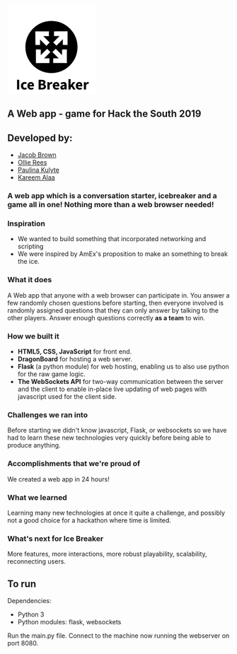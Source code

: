![alt text](https://github.com/OllieRees/Icebreaker-LED-Game/blob/master/templates/Ice.png)

## A Web app - game for Hack the South 2019

## Developed by:
- [Jacob Brown](https://github.com/Gamerick1029)
- [Ollie Rees](https://github.com/OllieRees)
- [Paulina Kulyte](https://github.com/Pkulyte)
- [Kareem Alaa](https://github.com/KareemAlaa2001)


### A web app which is a conversation starter, icebreaker and a game all in one! Nothing more than a web browser needed!

### Inspiration
- We wanted to build something that incorporated networking and scripting
- We were inspired by AmEx's proposition to make an something to break the ice.

### What it does
A Web app that anyone with a web browser can participate in. You answer a few randomly chosen questions before starting, 
then everyone involved is randomly assigned questions that they can only answer by talking to the other players. 
Answer enough questions correctly **as a team** to win.

### How we built it
- **HTML5, CSS, JavaScript** for front end.
- **DragonBoard** for hosting a web server.
- **Flask** (a python module) for web hosting, enabling us to also use python for the raw game logic.
- **The WebSockets API** for two-way communication between the server and the client to enable in-place live updating of 
web pages with javascript used for the client side.

### Challenges we ran into
Before starting we didn't know javascript, Flask, or websockets so we have had to learn these new technologies very 
quickly before being able to produce anything.

### Accomplishments that we're proud of
We created a web app in 24 hours!

### What we learned
Learning many new technologies at once it quite a challenge, and possibly not a good choice for a 
hackathon where time is limited. 

### What's next for Ice Breaker
More features, more interactions, more robust playability, scalability, reconnecting users.

## To run
Dependencies:
- Python 3
- Python modules: flask, websockets

Run the main.py file. Connect to the machine now running the webserver on port 8080.
